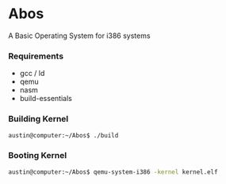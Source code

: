 # Abos
A Basic Operating System for i386 systems

### Requirements
- gcc / ld
- qemu
- nasm
- build-essentials

### Building Kernel
```bash
austin@computer:~/Abos$ ./build
```
### Booting Kernel
```bash
austin@computer:~/Abos$ qemu-system-i386 -kernel kernel.elf
```
